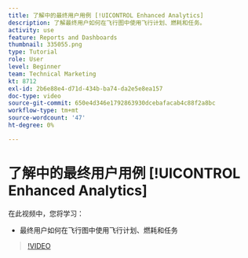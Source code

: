 ```yaml
---
title: 了解中的最终用户用例 [!UICONTROL Enhanced Analytics]
description: 了解最终用户如何在飞行图中使用飞行计划、燃耗和任务。
activity: use
feature: Reports and Dashboards
thumbnail: 335055.png
type: Tutorial
role: User
level: Beginner
team: Technical Marketing
kt: 8712
exl-id: 2b6e88e4-d71d-434b-ba74-da2e5e8ea157
doc-type: video
source-git-commit: 650e4d346e1792863930dcebafacab4c88f2a8bc
workflow-type: tm+mt
source-wordcount: '47'
ht-degree: 0%

---
```


# 了解中的最终用户用例 [!UICONTROL Enhanced Analytics]

在此视频中，您将学习：

* 最终用户如何在飞行图中使用飞行计划、燃耗和任务

>[!VIDEO](https://video.tv.adobe.com/v/335055/?quality=12&learn=on)
